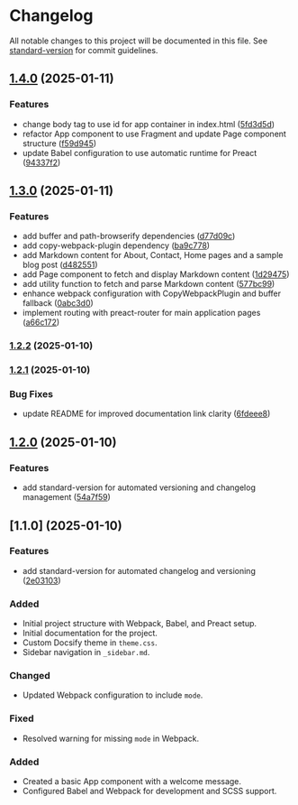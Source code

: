 # Changelog

All notable changes to this project will be documented in this file. See [standard-version](https://github.com/conventional-changelog/standard-version) for commit guidelines.

## [1.4.0](https://github.com/paulirv/peapodcms/compare/v1.3.0...v1.4.0) (2025-01-11)


### Features

* change body tag to use id for app container in index.html ([5fd3d5d](https://github.com/paulirv/peapodcms/commit/5fd3d5d839d51dff6b1d35b69bb376b98d3a0efa))
* refactor App component to use Fragment and update Page component structure ([f59d945](https://github.com/paulirv/peapodcms/commit/f59d9454f997ad93b00f9596afdf17ee5329d4a2))
* update Babel configuration to use automatic runtime for Preact ([94337f2](https://github.com/paulirv/peapodcms/commit/94337f27eb483eb000f4105ef160e9fb4c232633))

## [1.3.0](https://github.com/paulirv/peapodcms/compare/v1.2.2...v1.3.0) (2025-01-11)


### Features

* add buffer and path-browserify dependencies ([d77d09c](https://github.com/paulirv/peapodcms/commit/d77d09c271f98b2ecb3ef9c10f6a923d28126ce9))
* add copy-webpack-plugin dependency ([ba9c778](https://github.com/paulirv/peapodcms/commit/ba9c77812031dd99164e8ebb0f20b12c8c60b773))
* add Markdown content for About, Contact, Home pages and a sample blog post ([d482551](https://github.com/paulirv/peapodcms/commit/d48255113e93240557a59ec445b39748ed5069e1))
* add Page component to fetch and display Markdown content ([1d29475](https://github.com/paulirv/peapodcms/commit/1d294753b92045a2f553b9a068e3ca24481f46c9))
* add utility function to fetch and parse Markdown content ([577bc99](https://github.com/paulirv/peapodcms/commit/577bc9973dcf213b650c9f37d10a5b85e37ee93e))
* enhance webpack configuration with CopyWebpackPlugin and buffer fallback ([0abc3d0](https://github.com/paulirv/peapodcms/commit/0abc3d03f09fc8d58517c9114aff8dc49c1ba4f4))
* implement routing with preact-router for main application pages ([a66c172](https://github.com/paulirv/peapodcms/commit/a66c1725c28c52a1746369818bf9ab4f8d8d2526))

### [1.2.2](https://github.com/paulirv/peapodcms/compare/v1.2.1...v1.2.2) (2025-01-10)

### [1.2.1](https://github.com/paulirv/peapodcms/compare/v1.2.0...v1.2.1) (2025-01-10)


### Bug Fixes

* update README for improved documentation link clarity ([6fdeee8](https://github.com/paulirv/peapodcms/commit/6fdeee8a4aaa4c3ad3fb4495e10d03c6453b9b77))

## [1.2.0](https://github.com/paulirv/peapodcms/compare/v1.1.0...v1.2.0) (2025-01-10)


### Features

* add standard-version for automated versioning and changelog management ([54a7f59](https://github.com/paulirv/peapodcms/commit/54a7f5949623a0c1e2211bdb87058aad459e7ca0))

## [1.1.0] (2025-01-10)

### Features

* add standard-version for automated changelog and versioning ([2e03103](https://github.com/paulirv/peapodcms/commit/2e031036fa0e81c9a024dff937795304ed92b6c3))

### Added
- Initial project structure with Webpack, Babel, and Preact setup.
- Initial documentation for the project.
- Custom Docsify theme in `theme.css`.
- Sidebar navigation in `_sidebar.md`.

### Changed
- Updated Webpack configuration to include `mode`.

### Fixed
- Resolved warning for missing `mode` in Webpack.

### Added
- Created a basic App component with a welcome message.
- Configured Babel and Webpack for development and SCSS support.
